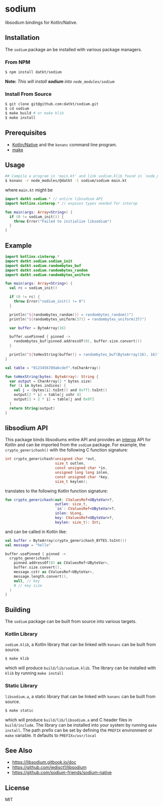 sodium
======

libsodium bindings for Kotlin/Native.

## Installation

The `sodium` package an be installed with various package managers.

### From NPM

```sh
$ npm install datkt/sodium
```

**Note:** *This will install **sodium** into `node_modules/sodium`*

### Install From Source

```sh
$ git clone git@github.com:datkt/sodium.git
$ cd sodium
$ make build # or make klib
$ make install
```

## Prerequisites

* [Kotlin/Native](https://github.com/JetBrains/kotlin-native) and the
  `konanc` command line program.
* [make](https://www.gnu.org/software/make/)

## Usage

```sh
## Compile a program in 'main.kt' and link sodium.klib found in `node_modules/`
$ konanc -r node_modules/@datkt -l sodium/sodium main.kt
```

where `main.kt` might be

```kotlin
import datkt.sodium.* // entire libsodium API
import kotlinx.cinterop.* // exposes types needed for interop

fun main(args: Array<String>) {
  if (0 != sodium_init()) {
    throw Error("Failed to initialize libsodium")
  }
}
````

## Example

```kotlin
import kotlinx.cinterop.*
import datkt.sodium.sodium_init
import datkt.sodium.randombytes_buf
import datkt.sodium.randombytes_random
import datkt.sodium.randombytes_uniform

fun main(args: Array<String>) {
  val rc = sodium_init()

  if (0 != rc) {
    throw Error("sodium_init() != 0")
  }

  println("${randombytes_random()} = randombytes_random()")
  println("${randombytes_uniform(37)} = randombytes_uniform(37)")

  var buffer = ByteArray(16)

  buffer.usePinned { pinned ->
    randombytes_buf(pinned.addressOf(0), buffer.size.convert())
  }

  println("${toHexString(buffer)} = randombytes_buf(ByteArray(16), 16)")
}

val table = "0123456789abcdef".toCharArray()

fun toHexString(bytes: ByteArray): String {
  var output = CharArray(2 * bytes.size)
  for (i in bytes.indices) {
    val j = (bytes[i].toInt() and 0xff).toInt()
    output[2 * i] = table[j ushr 4]
    output[1 + 2 * i] = table[j and 0x0f]
  }
  return String(output)
}
```

## libsodium API

This package binds libsodiums entire API and provides an
[interop](https://github.com/JetBrains/kotlin-native/blob/master/INTEROP.md)
API for Kotlin and can be imported from the `sodium` package. For
example, the `crypto_generichash()` with the following C function
signature:

```c
int crypto_generichash(unsigned char *out,
                       size_t outlen,
                       const unsigned char *in,
                       unsigned long long inlen,
                       const unsigned char *key,
                       size_t keylen);
```

translates to the following Kotlin function signature:

```kotlin
fun crypto_generichash(out: CValuesRef<UByteVar>?,
                       outlen: size_t,
                       `in`: CValuesRef<UByteVar>?,
                       inlen: ULong,
                       key: CValuesRef<UByteVar>?,
                       keylen: size_t): Int;
```

and can be called in Kotlin like:

```kotlin
val buffer = ByteArray(crypto_generichash_BYTES.toInt())
val message = "hello"

buffer.usePinned { pinned ->
  crypto_generichash(
    pinned.addressOf(0) as CValuesRef<UByteVar>,
    buffer.size.convert(),
    message.cstr as CValuesRef<UByteVar>,
    message.length.convert(),
    null, // key
    0 // key size
  )
}
```

## Building

The `sodium` package can be built from source into various targets.

### Kotlin Library

`sodium.klib`, a Kotlin library that can be linked with `konanc` can be
built from source.

```sh
$ make klib
```

which will produce `build/lib/sodium.klib`. The library can be installed
with `klib` by running `make install`

### Static Library

`libsodium.a`, a static library that can be linked with `konanc` can be
built from source.

```sh
$ make static
```

which will produce `build/lib/libsodium.a` and C header files in
`build/include`. The library can be installed into your system by
running `make install`. The path prefix can be set by defining the
`PREFIX` environment or `make` variable. It defaults to
`PREFIX=/usr/local`

## See Also

* https://libsodium.gitbook.io/doc
* https://github.com/jedisct1/libsodium
* https://github.com/sodium-friends/sodium-native

## License

MIT
